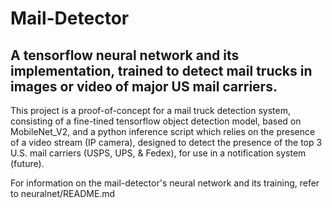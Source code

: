 # Mail-Detector

## A tensorflow neural network and its implementation, trained to detect mail trucks in images or video of major US mail carriers. 


This project is a proof-of-concept for a mail truck detection system, consisting of a fine-tined tensorflow object detection model, based on MobileNet_V2, and a python inference script which relies on the presence of a video stream (IP camera), designed to detect the presence of the top 3 U.S. mail carriers (USPS, UPS, & Fedex), for use in a notification system (future).

For information on the mail-detector's neural network and its training, refer to neuralnet/README.md
